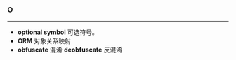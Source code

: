 ### O
-------------
- **optional symbol** 可选符号。
- **ORM** 对象关系映射
- **obfuscate** 混淆 **deobfuscate** 反混淆